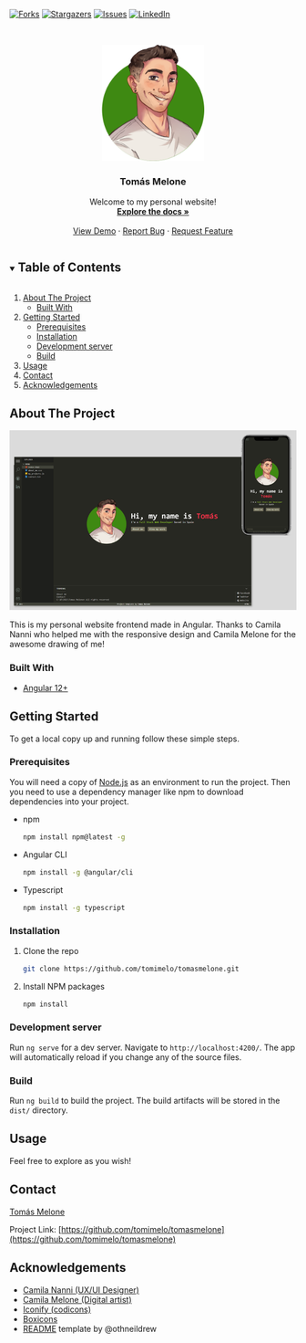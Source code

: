 <!-- PROJECT SHIELDS -->
[![Forks][forks-shield]][forks-url]
[![Stargazers][stars-shield]][stars-url]
[![Issues][issues-shield]][issues-url]
[![LinkedIn][linkedin-shield]][linkedin-url]

<!-- PROJECT LOGO -->
<br />
<p align="center">
  <a href="https://github.com/tomimelo/tomasmelone">
    <img src="images/avatar.png" alt="Logo" width="180">
  </a>

  <h3 align="center">Tomás Melone</h3>

  <p align="center">
    Welcome to my personal website!
    <br />
    <a href="https://github.com/tomimelo/tomasmelone"><strong>Explore the docs »</strong></a>
    <br />
    <br />
    <a href="https://encode-your-portfolio.vercel.app/">View Demo</a>
    ·
    <a href="https://github.com/tomimelo/tomasmelone/issues">Report Bug</a>
    ·
    <a href="https://github.com/tomimelo/tomasmelone/issues">Request Feature</a>
  </p>
</p>



<!-- TABLE OF CONTENTS -->
<details open="open">
  <summary><h2 style="display: inline-block">Table of Contents</h2></summary>
  <ol>
    <li>
      <a href="#about-the-project">About The Project</a>
      <ul>
        <li><a href="#built-with">Built With</a></li>
      </ul>
    </li>
    <li>
      <a href="#getting-started">Getting Started</a>
      <ul>
        <li><a href="#prerequisites">Prerequisites</a></li>
        <li><a href="#installation">Installation</a></li>
        <li><a href="#development-server">Development server</a></li>
        <li><a href="#build">Build</a></li>
      </ul>
    </li>
    <li><a href="#usage">Usage</a></li>
    <li><a href="#contact">Contact</a></li>
    <li><a href="#acknowledgements">Acknowledgements</a></li>
  </ol>
</details>



<!-- ABOUT THE PROJECT -->
## About The Project

[![Product Name Screen Shot][product-screenshot]](https://encode-your-portfolio.vercel.app/)

This is my personal website frontend made in Angular.
Thanks to Camila Nanni who helped me with the responsive design and Camila Melone for the awesome drawing of me!

### Built With

* [Angular 12+](https://angular.io/)


<!-- GETTING STARTED -->
## Getting Started

To get a local copy up and running follow these simple steps.

### Prerequisites

You will need a copy of [Node.js](https://nodejs.org/es/) as an environment to run the project. Then you need to use a dependency manager like npm to download dependencies into your project.

* npm
  ```sh
  npm install npm@latest -g
  ```

* Angular CLI
  ```sh
  npm install -g @angular/cli
  ```

* Typescript
  ```sh
  npm install -g typescript
  ```

### Installation

1. Clone the repo
   ```sh
   git clone https://github.com/tomimelo/tomasmelone.git
   ```
2. Install NPM packages
   ```sh
   npm install
   ```

### Development server

Run `ng serve` for a dev server. Navigate to `http://localhost:4200/`. The app will automatically reload if you change any of the source files.

### Build

Run `ng build` to build the project. The build artifacts will be stored in the `dist/` directory.

<!-- USAGE EXAMPLES -->
## Usage

Feel free to explore as you wish!

<!-- CONTACT -->
## Contact

[Tomás Melone](https://linkedin.com/in/tomasmelone)

Project Link: [https://github.com/tomimelo/tomasmelone](https://github.com/tomimelo/tomasmelone)

<!-- ACKNOWLEDGEMENTS -->
## Acknowledgements

* [Camila Nanni (UX/UI Designer)](https://www.linkedin.com/in/camilananni/)
* [Camila Melone (Digital artist)](https://www.instagram.com/almaa_bm/)
* [Iconify (codicons)](https://icon-sets.iconify.design/codicon/)
* [Boxicons](https://boxicons.com/)
* [README](https://github.com/othneildrew/Best-README-Template) template by @othneildrew



<!-- MARKDOWN LINKS & IMAGES -->
[forks-shield]: https://img.shields.io/github/forks/tomimelo/tomasmelone.svg?style=for-the-badge
[forks-url]: https://github.com/tomimelo/tomasmelone/network/members
[stars-shield]: https://img.shields.io/github/stars/tomimelo/tomasmelone.svg?style=for-the-badge
[stars-url]: https://github.com/tomimelo/tomasmelone/stargazers
[issues-shield]: https://img.shields.io/github/issues/tomimelo/tomasmelone.svg?style=for-the-badge
[issues-url]: https://github.com/tomimelo/tomasmelone/issues
[linkedin-shield]: https://img.shields.io/badge/-LinkedIn-black.svg?style=for-the-badge&logo=linkedin&colorB=555
[linkedin-url]: https://linkedin.com/in/tomasmelone
[product-screenshot]: images/screenshot.png